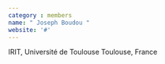 ```yaml
---
category : members
name: " Joseph Boudou " 
website: '#'
---
```

IRIT, Université de Toulouse
Toulouse, France

